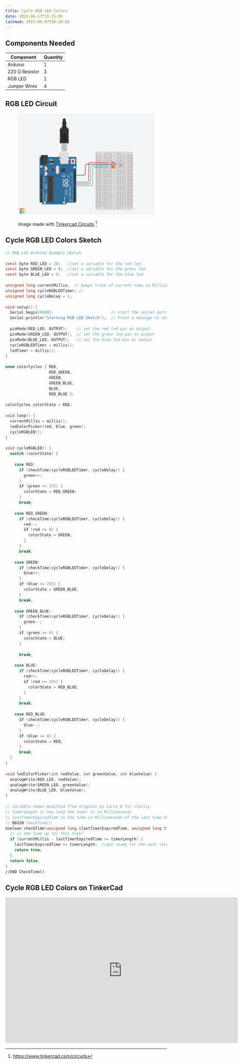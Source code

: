 ```yaml
---
title: Cycle RGB LED Colors
date: 2023-06-17T15:15:05
lastmod: 2023-09-07T20:34:03
---
```


## Components Needed

<div class="responsive-table-markdown">

| Component      | Quantity |
| -------------- | -------- |
| Arduino        | 1        |
| 220 Ω Resistor | 3        |
| RGB LED        | 1        |
| Jumper Wires   | 4        |

</div>

## RGB LED Circuit

<figure>

[![RGB LED Circuit](./attachments/2023-rgb-led-cycle-colors-circuit.png)](./attachments/2023-rgb-led-cycle-colors-circuit.png)

<figcaption>

Image made with [Tinkercad Circuits](https://www.tinkercad.com/circuits) [^1]

</figcaption>
</figure>

## Cycle RGB LED Colors Sketch

```C
// RGB LED Arduino Example Sketch

const byte RED_LED = 10;   //set a variable for the red led
const byte GREEN_LED = 8;  //set a variable for the green led
const byte BLUE_LED = 9;   //set a variable for the blue led

unsigned long currentMillis;  // keeps track of current time in Milliseconds
unsigned long cycleRGBLEDTimer; //
unsigned long cycleDelay = 1;

void setup() {
  Serial.begin(9600);                         // start the serial port
  Serial.println("Starting RGB LED Sketch");  // Print a message to seraial monitor so we know it started

  pinMode(RED_LED, OUTPUT);    // set the red led pin as output
  pinMode(GREEN_LED, OUTPUT);  // set the green led pin as output
  pinMode(BLUE_LED, OUTPUT);   // set the blue led pin as output
  cycleRGBLEDTimer = millis();
  ledTimer = millis();
}

enum colorCycles { RED,
                   RED_GREEN,
                   GREEN,
                   GREEN_BLUE,
                   BLUE,
                   RED_BLUE };

colorCycles colorState = RED;

void loop() {
  currentMillis = millis();
  ledColorPicker(red, blue, green);
  cycleRGBLED();
}

void cycleRGBLED() {
  switch (colorState) {

    case RED:
      if (checkTime(cycleRGBLEDTimer, cycleDelay)) {
        green++;
      }
      if (green >= 255) {
        colorState = RED_GREEN;
      }
      break;

    case RED_GREEN:
      if (checkTime(cycleRGBLEDTimer, cycleDelay)) {
        red--;
        if (red <= 0) {
          colorState = GREEN;
        }
      }
      break;

    case GREEN:
      if (checkTime(cycleRGBLEDTimer, cycleDelay)) {
        blue++;
      }
      if (blue >= 255) {
        colorState = GREEN_BLUE;
      }
      break;

    case GREEN_BLUE:
      if (checkTime(cycleRGBLEDTimer, cycleDelay)) {
        green--;
      }
      if (green <= 0) {
        colorState = BLUE;
      }

      break;

    case BLUE:
      if (checkTime(cycleRGBLEDTimer, cycleDelay)) {
        red++;
        if (red >= 255) {
          colorState = RED_BLUE;
        }
      }
      break;

    case RED_BLUE:
      if (checkTime(cycleRGBLEDTimer, cycleDelay)) {
        blue--;
      }
      if (blue <= 0) {
        colorState = RED;
      }
      break;
  }
}

void ledColorPicker(int redValue, int greenValue, int blueValue) {
  analogWrite(RED_LED, redValue);
  analogWrite(GREEN_LED, greenValue);
  analogWrite(BLUE_LED, blueValue);
}

// variable names modified from original by Larry D for clarity
// timerLength is how long the timer is in Milliseconds
// lastTimerExpiredTime is the time in Milliseconds of the last time the timer expired
// BEGIN CheckTime()
boolean checkTime(unsigned long &lastTimerExpiredTime, unsigned long timerLength) {
  // is the time up for this task?
  if (currentMillis - lastTimerExpiredTime >= timerLength) {
    lastTimerExpiredTime += timerLength;  //get ready for the next iteration
    return true;
  }
  return false;
}
//END CheckTime()
```

## Cycle RGB LED Colors on TinkerCad

<!-- TinkerCad RGB LED -->
<div class="iframe-tinkercad-container">
<iframe class="responsiveIframe" width="725" height="453" src="https://www.tinkercad.com/embed/a7phEZOZgUO?editbtn=1" frameborder="0" marginwidth="0" marginheight="0" scrolling="no"></iframe>
</div>

[^1]: https://www.tinkercad.com/circuits

